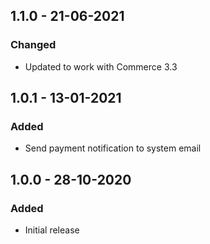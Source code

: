 ## 1.1.0 - 21-06-2021
### Changed
- Updated to work with Commerce 3.3

## 1.0.1 - 13-01-2021
### Added
- Send payment notification to system email

## 1.0.0 - 28-10-2020
### Added
- Initial release
